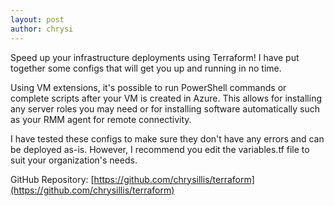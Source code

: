 ```yaml
---
layout: post
author: chrysi
---
```

Speed up your infrastructure deployments using Terraform! I have put together some configs that will get you up and running in no time.


Using VM extensions, it's possible to run PowerShell commands or complete scripts after your VM is created in Azure. This allows for installing any server roles you may need or for installing software automatically such as your RMM agent for remote connectivity.

I have tested these configs to make sure they don't have any errors and can be deployed as-is. However, I recommend you edit the variables.tf file to suit your organization's needs.

GitHub Repository: [https://github.com/chrysillis/terraform](https://github.com/chrysillis/terraform)